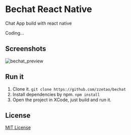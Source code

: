 # Bechat React Native

Chat App build with react native

Coding...

## Screenshots

![bechat_preview](https://cloud.githubusercontent.com/assets/8110936/18842702/93f88aca-8448-11e6-96fe-d65c1aff966b.png)

## Run it

1. Clone it. `git clone https://github.com/zzetao/bechat`
2. Install dependencies by npm.  `npm install`
3. Open the project in XCode, just build and run it.


## License

[MIT License](http://en.wikipedia.org/wiki/MIT_License)